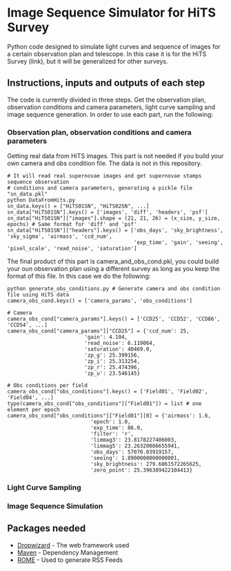     
# Image Sequence Simulator for HiTS Survey

Python code designed to simulate light curves and sequence of images for a certain observation plan and telescope. In this case it is for the HiTS Survey (link), but it will be generalized for other surveys.

## Instructions, inputs and outputs of each step

The code is currently divided in three steps. Get the observation plan, observation conditions and camera parameters, light curve sampling and image sequence generation. In order to use each part, run the following:

### Observation plan, observation conditions and camera parameters

Getting real data from HiTS images. This part is not needed if you build your own camera and obs condition file. The data is not in this repository.

```
# It will read real supernovae images and get supernovae stamps sequence observation 
# conditions and camera parameters, generating a pickle file "sn_data.pkl"
python DataFromHits.py 
sn_data.keys() = ["HiTS01SN", "HiTS02SN", ...]
sn_data["HiTS01SN"].keys() = ['images', 'diff', 'headers', 'psf']
sn_data["HiTS01SN"]["images"].shape = (21, 21, 26) = (x_size, y_size, epochs) # Same format for 'diff' and 'psf'
sn_data["HiTS01SN"]["headers"].keys() = ['obs_days', 'sky_brightness', 'sky_sigma', 'airmass', 'ccd_num', 
                                         'exp_time', 'gain', 'seeing', 'pixel_scale', 'read_noise', 'saturation']
```
The final product of this part is camera_and_obs_cond.pkl, you could build your oun observation plan using a different survey as long as you keep the format of this file. In this case we do the following:

```
python generate_obs_conditions.py # Generate camera and obs condition file using HiTS data
camera_obs_cond.keys() = ['camera_params', 'obs_conditions']

# Camera
camera_obs_cond["camera_params"].keys() = ['CCD25', 'CCD52', 'CCD86', 'CCD54', ...]
camera_obs_cond["camera_params"]["CCD25"] = {'ccd_num': 25,
 					     'gain': 4.104,
 					     'read_noise': 6.119064,
 					     'saturation': 40469.0,
 					     'zp_g': 25.399156,
 					     'zp_i': 25.313254,
 					     'zp_r': 25.474396,
 					     'zp_u': 23.546145}

# Obs conditions per field
camera_obs_cond["obs_conditions"].keys() = ['Field01', 'Field02', 'Field04', ...]
type(camera_obs_cond["obs_conditions"]["Field01"]) = list # one element per epoch
camera_obs_cond["obs_conditions"]["Field01"][0] = {'airmass': 1.6,
  						   'epoch': 1.0,
  						   'exp_time': 86.0,
  						   'filter': 'r',
  						   'limmag3': 23.8178227406003,
  						   'limmag5': 23.26320086655941,
  						   'obs_days': 57070.03919157,
  						   'seeing': 1.8900000000000001,
  						   'sky_brightness': 279.6861572265625,
  						   'zero_point': 25.396389422104413}

```

### Light Curve Sampling

### Image Sequence Simulation




## Packages needed

* [Dropwizard](http://www.dropwizard.io/1.0.2/docs/) - The web framework used
* [Maven](https://maven.apache.org/) - Dependency Management
* [ROME](https://rometools.github.io/rome/) - Used to generate RSS Feeds

   
